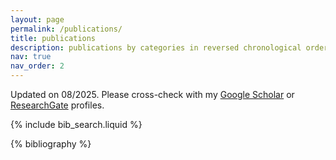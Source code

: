 ```yaml
---
layout: page
permalink: /publications/
title: publications
description: publications by categories in reversed chronological order. generated by jekyll-scholar.
nav: true
nav_order: 2
---
```


<!-- _pages/publications.md -->

Updated on 08/2025. Please cross-check with my [Google Scholar](https://scholar.google.fr/citations?hl=fr&user=XLnMtmwAAAAJ) or [ResearchGate](https://www.researchgate.net/profile/Aurelien-Gourrier) profiles.

<!-- Bibsearch Feature -->

{% include bib_search.liquid %}

<div class="publications">

{% bibliography %}

</div>
